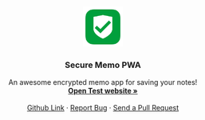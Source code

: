 
<!-- PROJECT LOGO -->
<br />
<p align="center">
  <a href="https://secure-memo.herokuapp.com/" target="_blank">
    <img src="public/favicon.jpg" alt="Logo" width="80" height="80">
  </a>

  <h3 align="center">Secure Memo PWA</h3>

  <p align="center">
    An awesome encrypted memo app for saving your notes!
    <br />
    <a href="https://secure-memo.herokuapp.com/"><strong>Open Test website »</strong></a>
    <br />
    <br />
    <a href="https://github.com/Muhammed-Rahif/Secure-Memo/">Github Link</a>
    ·
    <a href="https://github.com/Muhammed-Rahif/Secure-Memo/issues/">Report Bug</a>
    ·
    <a href="https://github.com/Muhammed-Rahif/Secure-Memo/issues/">Send a Pull Request</a>
  </p>
</p>


